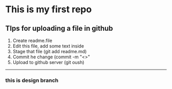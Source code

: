 # This is my first repo

## TIps for uploading a file in github

1. Create readme.file
2. Edit this file, add some text inside
3. Stage that file (git add readme.md)
4. Commit he change (commit -m "<>"
5. Upload to github server (git oush)

<hr>

### this is design branch

